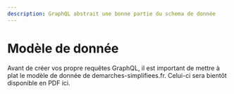 ```yaml
---
description: GraphQL abstrait une bonne partie du schema de donnée
---
```


# Modèle de donnée

Avant de créer vos propre requêtes GraphQL, il est important de mettre à plat le modèle de donnée de demarches-simplifiees.fr. Celui-ci sera bientôt disponible en PDF ici.


